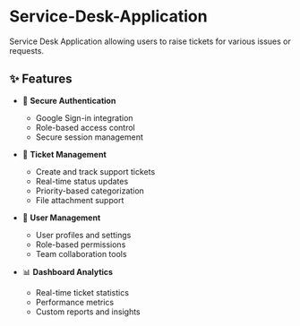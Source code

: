 # Service-Desk-Application
Service Desk Application allowing users to raise tickets for various issues or requests. 
## ✨ Features

- 🔐 **Secure Authentication**
  - Google Sign-in integration
  - Role-based access control
  - Secure session management

- 🎯 **Ticket Management**
  - Create and track support tickets
  - Real-time status updates
  - Priority-based categorization
  - File attachment support

- 👥 **User Management**
  - User profiles and settings
  - Role-based permissions
  - Team collaboration tools

- 📊 **Dashboard Analytics**
  - Real-time ticket statistics
  - Performance metrics
  - Custom reports and insights
